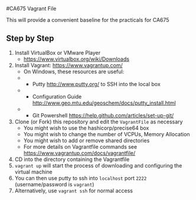 #CA675 Vagrant File

This will provide a convenient baseline for the practicals for CA675

## Step by Step

1. Install VirtualBox or VMware Player
    * https://www.virtualbox.org/wiki/Downloads
2. Install Vagrant: <https://www.vagrantup.com/>
    * On Windows, these resources are useful:
    * * Putty <http://www.putty.org/> to SSH into the local box
    * * Configuration Guide <http://www.geo.mtu.edu/geoschem/docs/putty_install.html>
    * * Git Powershell <https://help.github.com/articles/set-up-git/>
3. Clone (or Fork) this repository and edit the `VagrantFile` as necessary
    * You might wish to use the hashicorp/precise64 box
    * You might wish to change the number of VCPUs, Memory Allocation
    * You might wish to add or remove shared directories
    * For more details on Vagrantfile commands see https://www.vagrantup.com/docs/vagrantfile/
4. CD into the directory containing the Vagrantfile
5. `vagrant up` will start the process of downloading and configuring the
   virtual machine
6. You can then use putty to ssh into `localhost` port `2222`
   (username/password is `vagrant`)
7. Alternatively, use `vagrant ssh` for normal access

